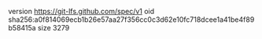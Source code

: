 version https://git-lfs.github.com/spec/v1
oid sha256:a0f814069ecb1b26e57aa27f356cc0c3d62e10fc718dcee1a41be4f89b58415a
size 3279
